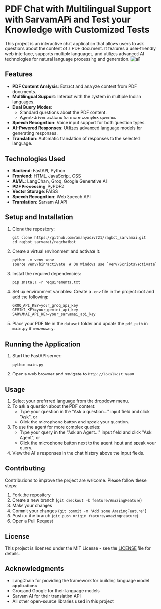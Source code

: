 # PDF Chat with Multilingual Support with SarvamAPi and Test your Knowledge with Customized Tests

This project is an interactive chat application that allows users to ask questions about the content of a PDF document. It features a user-friendly web interface, supports multiple languages, and utilizes advanced AI technologies for natural language processing and generation.
![ai1](https://github.com/user-attachments/assets/79cb7932-e532-47b3-9bce-e3499c94d416)



## Features

- **PDF Content Analysis**: Extract and analyze content from PDF documents.
- **Multilingual Support**: Interact with the system in multiple Indian languages.
- **Dual Query Modes**: 
  - Standard questions about the PDF content.
  - Agent-driven actions for more complex queries.
- **Speech Recognition**: Voice input support for both question types.
- **AI-Powered Responses**: Utilizes advanced language models for generating responses.
- **Translation**: Automatic translation of responses to the selected language.



## Technologies Used

- **Backend**: FastAPI, Python
- **Frontend**: HTML, JavaScript, CSS
- **AI/ML**: LangChain, Groq, Google Generative AI
- **PDF Processing**: PyPDF2
- **Vector Storage**: FAISS
- **Speech Recognition**: Web Speech API
- **Translation**: Sarvam AI API

## Setup and Installation

1. Clone the repository:
   ```
   git clone https://github.com/amanyadav721/ragbot_sarvamai.git
   cd ragbot_sarvamai/ragchatbot
   ```

2. Create a virtual environment and activate it:
   ```
   python -m venv venv
   source venv/bin/activate  # On Windows use `venv\Scripts\activate`
   ```

3. Install the required dependencies:
   ```
   pip install -r requirements.txt
   ```

4. Set up environment variables:
   Create a `.env` file in the project root and add the following:
   ```
   GROQ_API_KEY=your_groq_api_key
   GEMINI_KEY=your_gemini_api_key
   SARVAMAI_API_KEY=your_sarvamai_api_key
   ```

5. Place your PDF file in the `dataset` folder and update the `pdf_path` in `main.py` if necessary.



## Running the Application

1. Start the FastAPI server:
   ```
   python main.py
   ```

2. Open a web browser and navigate to `http://localhost:8000`

## Usage

1. Select your preferred language from the dropdown menu.
2. To ask a question about the PDF content:
   - Type your question in the "Ask a question..." input field and click "Ask", or
   - Click the microphone button and speak your question.
3. To use the agent for more complex queries:
   - Type your query in the "Ask an Agent..." input field and click "Ask Agent", or
   - Click the microphone button next to the agent input and speak your query.
4. View the AI's responses in the chat history above the input fields.



## Contributing

Contributions to improve the project are welcome. Please follow these steps:

1. Fork the repository
2. Create a new branch (`git checkout -b feature/AmazingFeature`)
3. Make your changes
4. Commit your changes (`git commit -m 'Add some AmazingFeature'`)
5. Push to the branch (`git push origin feature/AmazingFeature`)
6. Open a Pull Request

## License

This project is licensed under the MIT License - see the [LICENSE](LICENSE) file for details.

## Acknowledgments

- LangChain for providing the framework for building language model applications
- Groq and Google for their language models
- Sarvam AI for their translation API
- All other open-source libraries used in this project
